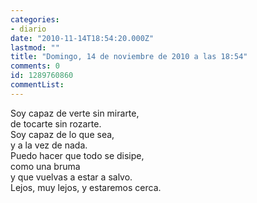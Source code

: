 ```yaml
---
categories:
- diario
date: "2010-11-14T18:54:20.000Z"
lastmod: ""
title: "Domingo, 14 de noviembre de 2010 a las 18:54"
comments: 0
id: 1289760860
commentList:
---
```


Soy capaz de verte sin mirarte,   
de tocarte sin rozarte.  
Soy capaz de lo que sea,   
y a la vez de nada.  
Puedo hacer que todo se disipe,  
como una bruma  
y que vuelvas a estar a salvo.  
Lejos, muy lejos, y estaremos cerca.